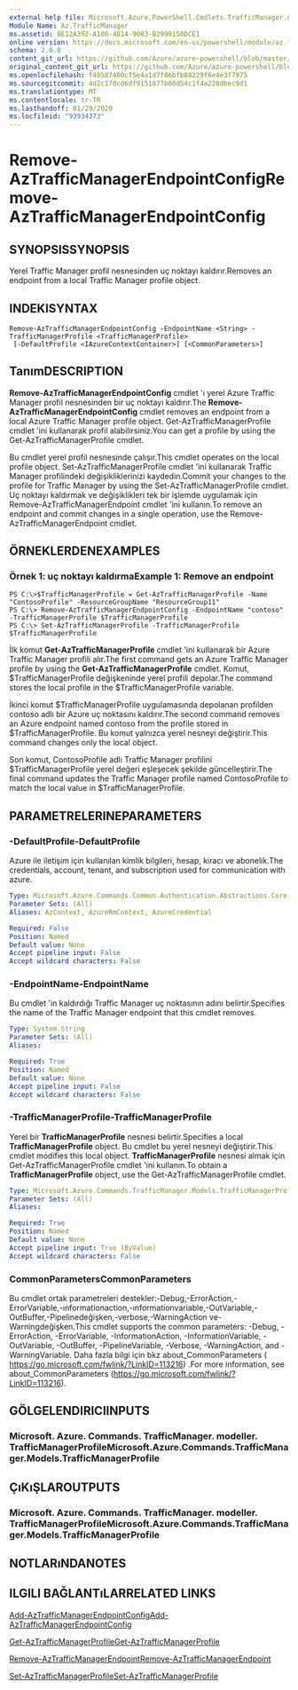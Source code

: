```yaml
---
external help file: Microsoft.Azure.PowerShell.Cmdlets.TrafficManager.dll-Help.xml
Module Name: Az.TrafficManager
ms.assetid: 8E12A392-A100-4814-9003-B2999150DCE1
online version: https://docs.microsoft.com/en-us/powershell/module/az.trafficmanager/remove-aztrafficmanagerendpointconfig
schema: 2.0.0
content_git_url: https://github.com/Azure/azure-powershell/blob/master/src/TrafficManager/TrafficManager/help/Remove-AzTrafficManagerEndpointConfig.md
original_content_git_url: https://github.com/Azure/azure-powershell/blob/master/src/TrafficManager/TrafficManager/help/Remove-AzTrafficManagerEndpointConfig.md
ms.openlocfilehash: f40587460cf5e4a1d7f06bfb88229f6e4e3f7975
ms.sourcegitcommit: 4d2c178cd6df9151877b08d54c1f4a228dbec9d1
ms.translationtype: MT
ms.contentlocale: tr-TR
ms.lasthandoff: 01/29/2020
ms.locfileid: "93934373"
---
```

# <span data-ttu-id="123e7-101">Remove-AzTrafficManagerEndpointConfig</span><span class="sxs-lookup"><span data-stu-id="123e7-101">Remove-AzTrafficManagerEndpointConfig</span></span>

## <span data-ttu-id="123e7-102">SYNOPSIS</span><span class="sxs-lookup"><span data-stu-id="123e7-102">SYNOPSIS</span></span>
<span data-ttu-id="123e7-103">Yerel Traffic Manager profil nesnesinden uç noktayı kaldırır.</span><span class="sxs-lookup"><span data-stu-id="123e7-103">Removes an endpoint from a local Traffic Manager profile object.</span></span>

## <span data-ttu-id="123e7-104">INDEKI</span><span class="sxs-lookup"><span data-stu-id="123e7-104">SYNTAX</span></span>

```
Remove-AzTrafficManagerEndpointConfig -EndpointName <String> -TrafficManagerProfile <TrafficManagerProfile>
 [-DefaultProfile <IAzureContextContainer>] [<CommonParameters>]
```

## <span data-ttu-id="123e7-105">Tanım</span><span class="sxs-lookup"><span data-stu-id="123e7-105">DESCRIPTION</span></span>
<span data-ttu-id="123e7-106">**Remove-AzTrafficManagerEndpointConfig** cmdlet 'ı yerel Azure Traffic Manager profil nesnesinden bir uç noktayı kaldırır.</span><span class="sxs-lookup"><span data-stu-id="123e7-106">The **Remove-AzTrafficManagerEndpointConfig** cmdlet removes an endpoint from a local Azure Traffic Manager profile object.</span></span>
<span data-ttu-id="123e7-107">Get-AzTrafficManagerProfile cmdlet 'ini kullanarak profil alabilirsiniz.</span><span class="sxs-lookup"><span data-stu-id="123e7-107">You can get a profile by using the Get-AzTrafficManagerProfile cmdlet.</span></span>

<span data-ttu-id="123e7-108">Bu cmdlet yerel profil nesnesinde çalışır.</span><span class="sxs-lookup"><span data-stu-id="123e7-108">This cmdlet operates on the local profile object.</span></span>
<span data-ttu-id="123e7-109">Set-AzTrafficManagerProfile cmdlet 'ini kullanarak Traffic Manager profilindeki değişikliklerinizi kaydedin.</span><span class="sxs-lookup"><span data-stu-id="123e7-109">Commit your changes to the profile for Traffic Manager by using the Set-AzTrafficManagerProfile cmdlet.</span></span>
<span data-ttu-id="123e7-110">Uç noktayı kaldırmak ve değişiklikleri tek bir işlemde uygulamak için Remove-AzTrafficManagerEndpoint cmdlet 'ini kullanın.</span><span class="sxs-lookup"><span data-stu-id="123e7-110">To remove an endpoint and commit changes in a single operation, use the Remove-AzTrafficManagerEndpoint cmdlet.</span></span>

## <span data-ttu-id="123e7-111">ÖRNEKLERDEN</span><span class="sxs-lookup"><span data-stu-id="123e7-111">EXAMPLES</span></span>

### <span data-ttu-id="123e7-112">Örnek 1: uç noktayı kaldırma</span><span class="sxs-lookup"><span data-stu-id="123e7-112">Example 1: Remove an endpoint</span></span>
```
PS C:\>$TrafficManagerProfile = Get-AzTrafficManagerProfile -Name "ContosoProfile" -ResourceGroupName "ResourceGroup11"
PS C:\> Remove-AzTrafficManagerEndpointConfig -EndpointName "contoso" -TrafficManagerProfile $TrafficManagerProfile 
PS C:\> Set-AzTrafficManagerProfile -TrafficManagerProfile $TrafficManagerProfile
```

<span data-ttu-id="123e7-113">İlk komut **Get-AzTrafficManagerProfile** cmdlet 'ini kullanarak bir Azure Traffic Manager profili alır.</span><span class="sxs-lookup"><span data-stu-id="123e7-113">The first command gets an Azure Traffic Manager profile by using the **Get-AzTrafficManagerProfile** cmdlet.</span></span>
<span data-ttu-id="123e7-114">Komut, $TrafficManagerProfile değişkeninde yerel profili depolar.</span><span class="sxs-lookup"><span data-stu-id="123e7-114">The command stores the local profile in the $TrafficManagerProfile variable.</span></span>

<span data-ttu-id="123e7-115">İkinci komut $TrafficManagerProfile uygulamasında depolanan profilden contoso adlı bir Azure uç noktasını kaldırır.</span><span class="sxs-lookup"><span data-stu-id="123e7-115">The second command removes an Azure endpoint named contoso from the profile stored in $TrafficManagerProfile.</span></span>
<span data-ttu-id="123e7-116">Bu komut yalnızca yerel nesneyi değiştirir.</span><span class="sxs-lookup"><span data-stu-id="123e7-116">This command changes only the local object.</span></span>

<span data-ttu-id="123e7-117">Son komut, ContosoProfile adlı Traffic Manager profilini $TrafficManagerProfile yerel değeri eşleşecek şekilde güncelleştirir.</span><span class="sxs-lookup"><span data-stu-id="123e7-117">The final command updates the Traffic Manager profile named ContosoProfile to match the local value in $TrafficManagerProfile.</span></span>

## <span data-ttu-id="123e7-118">PARAMETRELERINE</span><span class="sxs-lookup"><span data-stu-id="123e7-118">PARAMETERS</span></span>

### <span data-ttu-id="123e7-119">-DefaultProfile</span><span class="sxs-lookup"><span data-stu-id="123e7-119">-DefaultProfile</span></span>
<span data-ttu-id="123e7-120">Azure ile iletişim için kullanılan kimlik bilgileri, hesap, kiracı ve abonelik.</span><span class="sxs-lookup"><span data-stu-id="123e7-120">The credentials, account, tenant, and subscription used for communication with azure.</span></span>

```yaml
Type: Microsoft.Azure.Commands.Common.Authentication.Abstractions.Core.IAzureContextContainer
Parameter Sets: (All)
Aliases: AzContext, AzureRmContext, AzureCredential

Required: False
Position: Named
Default value: None
Accept pipeline input: False
Accept wildcard characters: False
```

### <span data-ttu-id="123e7-121">-EndpointName</span><span class="sxs-lookup"><span data-stu-id="123e7-121">-EndpointName</span></span>
<span data-ttu-id="123e7-122">Bu cmdlet 'in kaldırdığı Traffic Manager uç noktasının adını belirtir.</span><span class="sxs-lookup"><span data-stu-id="123e7-122">Specifies the name of the Traffic Manager endpoint that this cmdlet removes.</span></span>

```yaml
Type: System.String
Parameter Sets: (All)
Aliases:

Required: True
Position: Named
Default value: None
Accept pipeline input: False
Accept wildcard characters: False
```

### <span data-ttu-id="123e7-123">-TrafficManagerProfile</span><span class="sxs-lookup"><span data-stu-id="123e7-123">-TrafficManagerProfile</span></span>
<span data-ttu-id="123e7-124">Yerel bir **TrafficManagerProfile** nesnesi belirtir.</span><span class="sxs-lookup"><span data-stu-id="123e7-124">Specifies a local **TrafficManagerProfile** object.</span></span>
<span data-ttu-id="123e7-125">Bu cmdlet bu yerel nesneyi değiştirir.</span><span class="sxs-lookup"><span data-stu-id="123e7-125">This cmdlet modifies this local object.</span></span>
<span data-ttu-id="123e7-126">**TrafficManagerProfile** nesnesi almak için Get-AzTrafficManagerProfile cmdlet 'ini kullanın.</span><span class="sxs-lookup"><span data-stu-id="123e7-126">To obtain a **TrafficManagerProfile** object, use the Get-AzTrafficManagerProfile cmdlet.</span></span>

```yaml
Type: Microsoft.Azure.Commands.TrafficManager.Models.TrafficManagerProfile
Parameter Sets: (All)
Aliases:

Required: True
Position: Named
Default value: None
Accept pipeline input: True (ByValue)
Accept wildcard characters: False
```

### <span data-ttu-id="123e7-127">CommonParameters</span><span class="sxs-lookup"><span data-stu-id="123e7-127">CommonParameters</span></span>
<span data-ttu-id="123e7-128">Bu cmdlet ortak parametreleri destekler:-Debug,-ErrorAction,-ErrorVariable,-ınformationaction,-ınformationvariable,-OutVariable,-OutBuffer,-Pipelinedeğişken,-verbose,-WarningAction ve-Warningdeğişken.</span><span class="sxs-lookup"><span data-stu-id="123e7-128">This cmdlet supports the common parameters: -Debug, -ErrorAction, -ErrorVariable, -InformationAction, -InformationVariable, -OutVariable, -OutBuffer, -PipelineVariable, -Verbose, -WarningAction, and -WarningVariable.</span></span> <span data-ttu-id="123e7-129">Daha fazla bilgi için bkz about_CommonParameters ( https://go.microsoft.com/fwlink/?LinkID=113216) .</span><span class="sxs-lookup"><span data-stu-id="123e7-129">For more information, see about_CommonParameters (https://go.microsoft.com/fwlink/?LinkID=113216).</span></span>

## <span data-ttu-id="123e7-130">GÖLGELENDIRICI</span><span class="sxs-lookup"><span data-stu-id="123e7-130">INPUTS</span></span>

### <span data-ttu-id="123e7-131">Microsoft. Azure. Commands. TrafficManager. modeller. TrafficManagerProfile</span><span class="sxs-lookup"><span data-stu-id="123e7-131">Microsoft.Azure.Commands.TrafficManager.Models.TrafficManagerProfile</span></span>

## <span data-ttu-id="123e7-132">ÇıKıŞLAR</span><span class="sxs-lookup"><span data-stu-id="123e7-132">OUTPUTS</span></span>

### <span data-ttu-id="123e7-133">Microsoft. Azure. Commands. TrafficManager. modeller. TrafficManagerProfile</span><span class="sxs-lookup"><span data-stu-id="123e7-133">Microsoft.Azure.Commands.TrafficManager.Models.TrafficManagerProfile</span></span>

## <span data-ttu-id="123e7-134">NOTLARıNDA</span><span class="sxs-lookup"><span data-stu-id="123e7-134">NOTES</span></span>

## <span data-ttu-id="123e7-135">ILGILI BAĞLANTıLAR</span><span class="sxs-lookup"><span data-stu-id="123e7-135">RELATED LINKS</span></span>

[<span data-ttu-id="123e7-136">Add-AzTrafficManagerEndpointConfig</span><span class="sxs-lookup"><span data-stu-id="123e7-136">Add-AzTrafficManagerEndpointConfig</span></span>](./Add-AzTrafficManagerEndpointConfig.md)

[<span data-ttu-id="123e7-137">Get-AzTrafficManagerProfile</span><span class="sxs-lookup"><span data-stu-id="123e7-137">Get-AzTrafficManagerProfile</span></span>](./Get-AzTrafficManagerProfile.md)

[<span data-ttu-id="123e7-138">Remove-AzTrafficManagerEndpoint</span><span class="sxs-lookup"><span data-stu-id="123e7-138">Remove-AzTrafficManagerEndpoint</span></span>](./Remove-AzTrafficManagerEndpoint.md)

[<span data-ttu-id="123e7-139">Set-AzTrafficManagerProfile</span><span class="sxs-lookup"><span data-stu-id="123e7-139">Set-AzTrafficManagerProfile</span></span>](./Set-AzTrafficManagerProfile.md)


